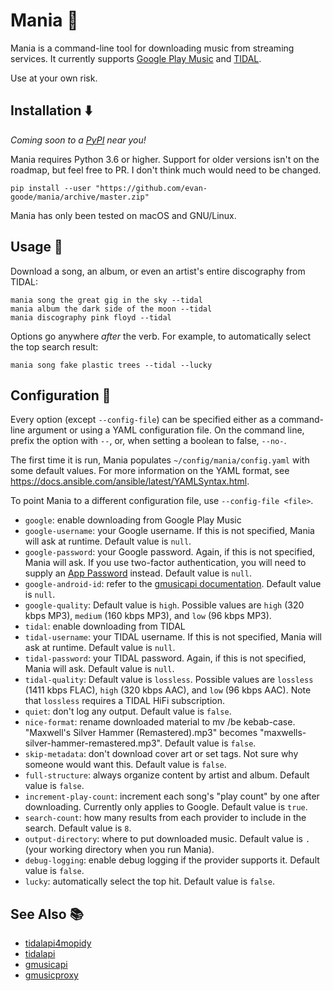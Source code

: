 # Mania 👻

Mania is a command-line tool for downloading music from streaming services. It currently supports [Google Play Music](https://play.google.com/music) and [TIDAL](https://tidal.com).

Use at your own risk.

## Installation :arrow_down:

_Coming soon to a [PyPI](https://pypi.python.org/pypi) near you!_

Mania requires Python 3.6 or higher. Support for older versions isn't on the roadmap, but feel free to PR. I don't think much would need to be changed.

```
pip install --user "https://github.com/evan-goode/mania/archive/master.zip"
```

Mania has only been tested on macOS and GNU/Linux.

## Usage :muscle:

Download a song, an album, or even an artist's entire discography from TIDAL:

```
mania song the great gig in the sky --tidal
mania album the dark side of the moon --tidal
mania discography pink floyd --tidal
```

Options go anywhere _after_ the verb. For example, to automatically select the top search result:

```
mania song fake plastic trees --tidal --lucky
```

## Configuration :wrench:

Every option (except `--config-file`) can be specified either as a command-line argument or using a YAML configuration file. On the command line, prefix the option with `--`, or, when setting a boolean to false, `--no-`.

The first time it is run, Mania populates `~/config/mania/config.yaml` with some default values. For more information on the YAML format, see https://docs.ansible.com/ansible/latest/YAMLSyntax.html.

To point Mania to a different configuration file, use `--config-file <file>`.

- `google`: enable downloading from Google Play Music
- `google-username`: your Google username. If this is not specified, Mania will ask at runtime. Default value is `null`.
- `google-password`: your Google password. Again, if this is not specified, Mania will ask. If you use two-factor authentication, you will need to supply an [App Password](https://support.google.com/accounts/answer/185833?hl=en) instead. Default value is `null`.
- `google-android-id`: refer to the [gmusicapi documentation](https://unofficial-google-music-api.readthedocs.io/en/latest/reference/mobileclient.html?highlight=android_id#gmusicapi.clients.Mobileclient.login). Default value is `null`.
- `google-quality`: Default value is `high`. Possible values are `high` (320 kbps MP3), `medium` (160 kbps MP3), and `low` (96 kbps MP3).
- `tidal`: enable downloading from TIDAL
- `tidal-username`: your TIDAL username. If this is not specified, Mania will ask at runtime. Default value is `null`.
- `tidal-password`: your TIDAL password. Again, if this is not specified, Mania will ask. Default value is `null`.
- `tidal-quality`: Default value is `lossless`. Possible values are `lossless` (1411 kbps FLAC), `high` (320 kbps AAC), and `low` (96 kbps AAC). Note that `lossless` requires a TIDAL HiFi subscription.
- `quiet`: don't log any output. Default value is `false`.
- `nice-format`: rename downloaded material to mv /be kebab-case. "Maxwell's Silver Hammer (Remastered).mp3" becomes "maxwells-silver-hammer-remastered.mp3". Default value is `false`.
- `skip-metadata`: don't download cover art or set tags. Not sure why someone would want this. Default value is `false`.
- `full-structure`: always organize content by artist and album. Default value is `false`.
- `increment-play-count`: increment each song's "play count" by one after downloading. Currently only applies to Google. Default value is `true`.
- `search-count`: how many results from each provider to include in the search. Default value is `8`.
- `output-directory`: where to put downloaded music. Default value is `.` (your working directory when you run Mania).
- `debug-logging`: enable debug logging if the provider supports it. Default value is `false`.
- `lucky`: automatically select the top hit. Default value is `false`.

## See Also :books:

- [tidalapi4mopidy](https://github.com/mones88/python-tidal)
- [tidalapi](https://github.com/tamland/python-tidal)
- [gmusicapi](https://unofficial-google-music-api.readthedocs.io/en/latest/)
- [gmusicproxy](https://gmusicproxy.net/)
